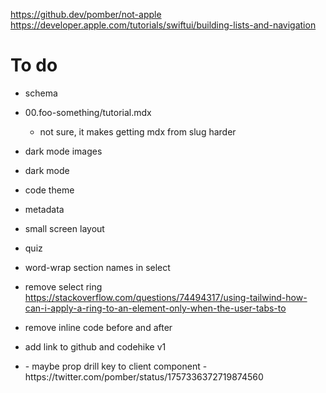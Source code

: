 https://github.dev/pomber/not-apple
https://developer.apple.com/tutorials/swiftui/building-lists-and-navigation

# To do

- schema
- 00.foo-something/tutorial.mdx
  - not sure, it makes getting mdx from slug harder
- dark mode images
- dark mode
- code theme
- metadata
- small screen layout
- quiz
- word-wrap section names in select
- remove select ring https://stackoverflow.com/questions/74494317/using-tailwind-how-can-i-apply-a-ring-to-an-element-only-when-the-user-tabs-to
- remove inline code before and after
- add link to github and codehike v1

- <CodeContent key={codeblock.meta} />
  - maybe prop drill key to client component
  - https://twitter.com/pomber/status/1757336372719874560
